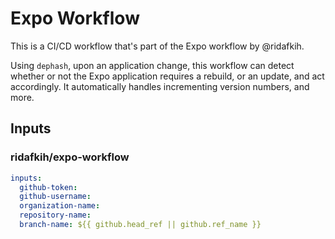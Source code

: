 # Expo Workflow

This is a CI/CD workflow that's part of the Expo workflow by @ridafkih.

Using `dephash`, upon an application change, this workflow can detect whether or not the Expo application requires a rebuild, or an update, and act accordingly. It automatically handles incrementing version numbers, and more.

## Inputs

### ridafkih/expo-workflow

```yaml
inputs:
  github-token:
  github-username:
  organization-name:
  repository-name:
  branch-name: ${{ github.head_ref || github.ref_name }}
```
